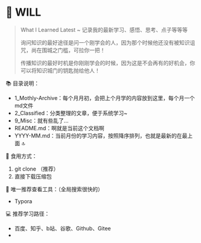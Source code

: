 # :memo: WILL

>  What I Learned Latest  ~  记录我的最新学习、感悟、思考、点子等等等
>
>  询问知识的最好途径是问一个刚学会的人，因为那个时候他还没有被知识诅咒，尚在围城之门槛，可拉你一把！
>	
>  传播知识的最好时机是你刚刚学会的时候，因为这是不会再有的好机会，你可以将知识城门的钥匙抛给他人！



:books: 目录说明：

- 1_Mothly-Archive：每个月月初，会把上个月学的内容放到这里，每个月一个md文件
- 2_Classified：分类整理的文章，便于系统学习~
- 9_Misc：就有些乱了...
- README.md：啊就是当前这个文档啊
- YYYY-MM.md：当前月份的学习内容，按照降序排列，也就是最新的在最上面 :top:



:rice: 食用方式：

1. git clone （推荐）
2. 直接下载压缩包



:eyes: 唯一推荐查看工具：（全局搜索很快的）

- Typora



:computer: 推荐学习路径：

- 百度、知乎、b站、谷歌、Github、Gitee
- 


